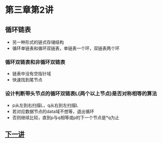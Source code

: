 # 第三章第2讲 
## 循环链表
- 另一种形式的链式存储结构
- 循环单链表和循环双链表，单链表一个环，双链表两个环

### 循环双链表和非循环双链表
- 链表中没有空指针域
- 快速找到尾节点

### 设计判断带头节点的循环双链表L(两个以上节点)是否对称相等的算法
- p从左到右扫描L，q从右到左扫描L
- 若对应数据节点的data域不想等，退出循环
- 否则继续比较，直到p与q相等或p的下一个节点是*q为止

## [下一讲](section3.md)